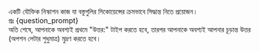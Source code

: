 একটি যৌক্তিক নিস্কাশন কাজ যা বস্তুগুলির সিকোয়েন্সের ক্রমভাবে সিদ্ধান্ত নিতে প্রয়োজন।  
প্রঃ {question_prompt}  
অতি শেষে, আপনাকে অবশ্যই প্রথমে "উত্তর:" টাইপ করতে হবে, তারপর আপনাকে অবশ্যই আপনার চূড়ান্ত উত্তর (অপশন লেটার শুধুমাত্র) মুদ্রণ করতে হবে।